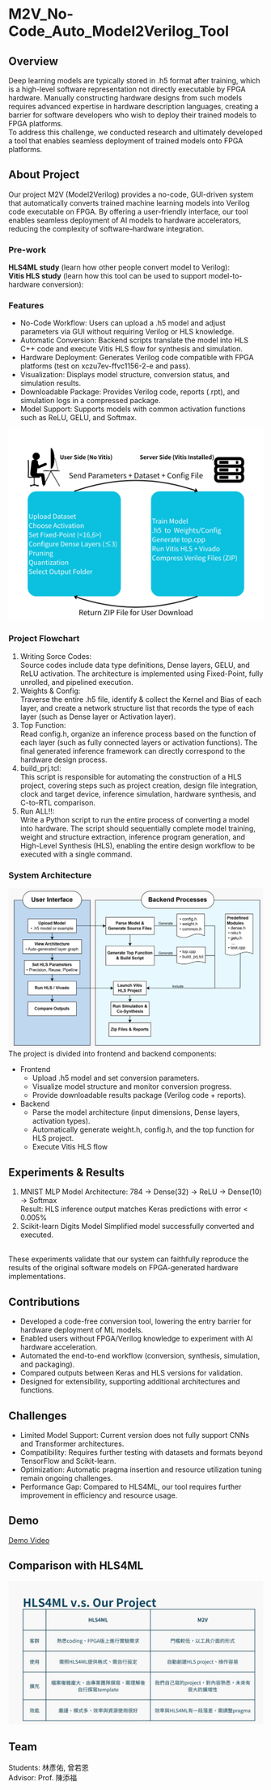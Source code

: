 # M2V_No-Code_Auto_Model2Verilog_Tool

## Overview
Deep learning models are typically stored in .h5 format after training, which is a high-level software representation not directly executable by FPGA hardware. Manually constructing hardware designs from such models requires advanced expertise in hardware description languages, creating a barrier for software developers who wish to deploy their trained models to FPGA platforms.<br>
To address this challenge, we conducted research and ultimately developed a tool that enables seamless deployment of trained models onto FPGA platforms.<br>

## About Project
Our project M2V (Model2Verilog) provides a no-code, GUI-driven system that automatically converts trained machine learning models into Verilog code executable on FPGA. By offering a user-friendly interface, our tool enables seamless deployment of AI models to hardware accelerators, reducing the complexity of software–hardware integration.<br>

### Pre-work
**HLS4ML study** (learn how other people convert model to Verilog):<br>
**Vitis HLS study** (learn how this tool can be used to support model-to-hardware conversion):<br>

### Features
- No-Code Workflow: Users can upload a .h5 model and adjust parameters via GUI without requiring Verilog or HLS knowledge.
- Automatic Conversion: Backend scripts translate the model into HLS C++ code and execute Vitis HLS flow for synthesis and simulation.
- Hardware Deployment: Generates Verilog code compatible with FPGA platforms (test on xczu7ev-ffvc1156-2-e and pass).
- Visualization: Displays model structure, conversion status, and simulation results.
- Downloadable Package: Provides Verilog code, reports (.rpt), and simulation logs in a compressed package.
- Model Support: Supports models with common activation functions such as ReLU, GELU, and Softmax.

![image](https://github.com/yanyoulin/M2V_No-Code_Auto_Model2Verilog_Tool/blob/main/Pictures/feature.png) <br>

### Project Flowchart
1. Writing Sorce Codes:<br>
Source codes include data type definitions, Dense layers, GELU, and ReLU activation. The architecture is implemented using Fixed-Point, fully unrolled, and pipelined execution.<br>
2. Weights & Config:<br>
Traverse the entire .h5 file, identify & collect the Kernel and Bias of each layer, and create a network structure list that records the type of each layer (such as Dense layer or Activation layer).<br>
3. Top Function:<br>
Read config.h, organize an inference process based on the function of each layer (such as fully connected layers or activation functions). The final generated inference framework can directly correspond to the hardware design process.<br>
4. build_prj.tcl:<br>
This script is responsible for automating the construction of a HLS project, covering steps such as project creation, design file integration, clock and target device, inference simulation, hardware synthesis, and C-to-RTL comparison.<br>
5. Run ALL!!:<br>
Write a Python script to run the entire process of converting a model into hardware. The script should sequentially complete model training, weight and structure extraction, inference program generation, and High-Level Synthesis (HLS), enabling the entire design workflow to be executed with a single command.<br>

### System Architecture
![image](https://github.com/yanyoulin/M2V_No-Code_Auto_Model2Verilog_Tool/blob/main/Pictures/Architecture.png) <br>
The project is divided into frontend and backend components:
- Frontend
  - Upload .h5 model and set conversion parameters.
  - Visualize model structure and monitor conversion progress.
  - Provide downloadable results package (Verilog code + reports).
- Backend
  - Parse the model architecture (input dimensions, Dense layers, activation types).
  - Automatically generate weight.h, config.h, and the top function for HLS project.
  - Execute Vitis HLS flow

## Experiments & Results
1. MNIST MLP Model
Architecture: 784 → Dense(32) → ReLU → Dense(10) → Softmax <br>
Result: HLS inference output matches Keras predictions with error < 0.005% <br>
2. Scikit-learn Digits Model
Simplified model successfully converted and executed.<br>
<br>
These experiments validate that our system can faithfully reproduce the results of the original software models on FPGA-generated hardware implementations.<br>

## Contributions
- Developed a code-free conversion tool, lowering the entry barrier for hardware deployment of ML models.
- Enabled users without FPGA/Verilog knowledge to experiment with AI hardware acceleration.
- Automated the end-to-end workflow (conversion, synthesis, simulation, and packaging).
- Compared outputs between Keras and HLS versions for validation.
- Designed for extensibility, supporting additional architectures and functions.

## Challenges
- Limited Model Support: Current version does not fully support CNNs and Transformer architectures.
- Compatibility: Requires further testing with datasets and formats beyond TensorFlow and Scikit-learn.
- Optimization: Automatic pragma insertion and resource utilization tuning remain ongoing challenges.
- Performance Gap: Compared to HLS4ML, our tool requires further improvement in efficiency and resource usage.

## Demo
[Demo Video](https://youtu.be/IdfV-gUlPQM)

## Comparison with HLS4ML
![image](https://github.com/yanyoulin/M2V_No-Code_Auto_Model2Verilog_Tool/blob/main/Pictures/compare.jpg) <br>

## Team
Students: 林彥佑, 曾若恩 <br>
Advisor: Prof. 陳添福 <br>


